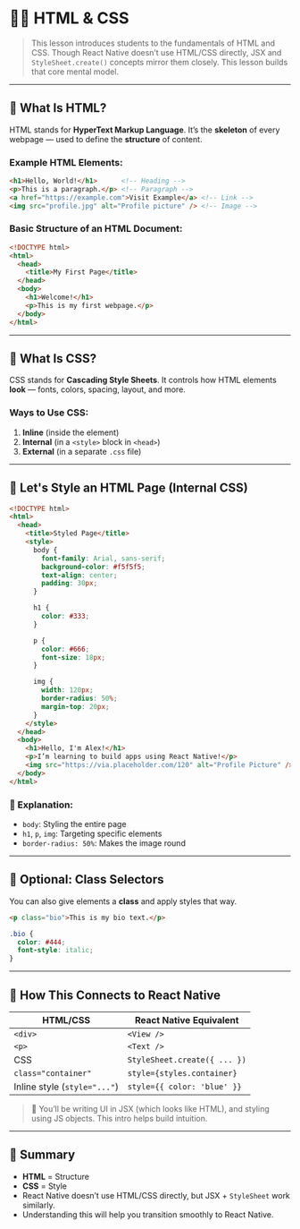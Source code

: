 
# 🧑‍🏫 HTML & CSS 

> This lesson introduces students to the fundamentals of HTML and CSS. Though React Native doesn’t use HTML/CSS directly, JSX and `StyleSheet.create()` concepts mirror them closely. This lesson builds that core mental model.

---

## 🔸 What Is HTML?

HTML stands for **HyperText Markup Language**. It’s the **skeleton** of every webpage — used to define the **structure** of content.

### Example HTML Elements:

```html
<h1>Hello, World!</h1>      <!-- Heading -->
<p>This is a paragraph.</p> <!-- Paragraph -->
<a href="https://example.com">Visit Example</a> <!-- Link -->
<img src="profile.jpg" alt="Profile picture" /> <!-- Image -->
```

### Basic Structure of an HTML Document:

```html
<!DOCTYPE html>
<html>
  <head>
    <title>My First Page</title>
  </head>
  <body>
    <h1>Welcome!</h1>
    <p>This is my first webpage.</p>
  </body>
</html>
```

---

## 🔹 What Is CSS?

CSS stands for **Cascading Style Sheets**. It controls how HTML elements **look** — fonts, colors, spacing, layout, and more.

### Ways to Use CSS:

1. **Inline** (inside the element)
2. **Internal** (in a `<style>` block in `<head>`)
3. **External** (in a separate `.css` file)

---

## 🔸 Let's Style an HTML Page (Internal CSS)

```html
<!DOCTYPE html>
<html>
  <head>
    <title>Styled Page</title>
    <style>
      body {
        font-family: Arial, sans-serif;
        background-color: #f5f5f5;
        text-align: center;
        padding: 30px;
      }

      h1 {
        color: #333;
      }

      p {
        color: #666;
        font-size: 18px;
      }

      img {
        width: 120px;
        border-radius: 50%;
        margin-top: 20px;
      }
    </style>
  </head>
  <body>
    <h1>Hello, I'm Alex!</h1>
    <p>I’m learning to build apps using React Native!</p>
    <img src="https://via.placeholder.com/120" alt="Profile Picture" />
  </body>
</html>
```

### 🧠 Explanation:

* `body`: Styling the entire page
* `h1`, `p`, `img`: Targeting specific elements
* `border-radius: 50%`: Makes the image round

---

## 🔹 Optional: Class Selectors

You can also give elements a **class** and apply styles that way.

```html
<p class="bio">This is my bio text.</p>
```

```css
.bio {
  color: #444;
  font-style: italic;
}
```

---

## 🤝 How This Connects to React Native

| HTML/CSS                     | React Native Equivalent      |
| ---------------------------- | ---------------------------- |
| `<div>`                      | `<View />`                   |
| `<p>`                        | `<Text />`                   |
| CSS                          | `StyleSheet.create({ ... })` |
| `class="container"`          | `style={styles.container}`   |
| Inline style (`style="..."`) | `style={{ color: 'blue' }}`  |

> 💬 You’ll be writing UI in JSX (which looks like HTML), and styling using JS objects. This intro helps build intuition.

---

## 🧩 Summary

* **HTML** = Structure
* **CSS** = Style
* React Native doesn’t use HTML/CSS directly, but JSX + `StyleSheet` work similarly.
* Understanding this will help you transition smoothly to React Native.
